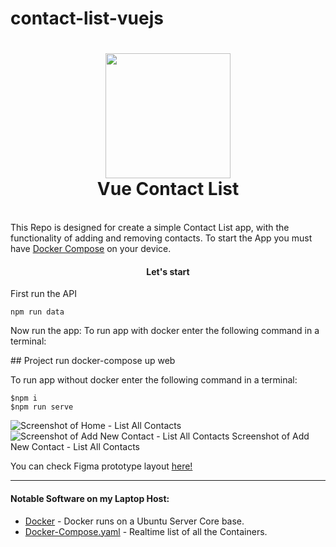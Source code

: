# contact-list-vuejs

<h1 align="center">
  <a name="logo"><img src="https://imgur.com/MHd5tT9" width="200"></a>
  <br>
  Vue Contact List
</h1>
<br>
This Repo is designed for create a simple Contact List app, with the functionality of adding and removing contacts. To start the App you must have <a href="https://docs.docker.com/compose/install/">Docker Compose</a> on your device. 
<div align="center"><a name="menu"></a>
    <h4>
      Let's start
    </h4>
</div>
<p>First run the API</p>

```
npm run data

```
<p>Now run the app: To run app with docker enter the following command in a terminal:</p>
## Project run
docker-compose up web

<p>To run app without docker enter the following command in a terminal:</p>

```
$npm i
$npm run serve
```
![Screenshot of Home - List All Contacts](https://imgur.com/x5Bg4Pm.png)
![Screenshot of Add New Contact - List All Contacts](https://imgur.com/tl79tfU.png)
Screenshot of Add New Contact - List All Contacts

You can check Figma prototype layout <a href="https://www.figma.com/file/sc8sN7Qnpup2QjYSkgrzfd/Untitled?node-id=2%3A8">here!</a>

<hr>

#### <a name="software"></a>Notable Software on my Laptop Host:

* [Docker](https://Docker.com) - Docker runs on a Ubuntu Server Core base.
* [Docker-Compose.yaml](https://github.com/CCOSTAN/Docker_Support) - Realtime list of all the Containers.
